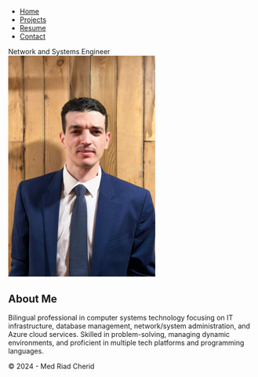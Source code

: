 
<html lang="en">
<head>
    <meta charset="UTF-8">
    <meta name="viewport" content="width=device-width, initial-scale=1.0">
    <title>Home</title>
    <link rel="stylesheet" href="style.css">
</head>
<body>
    <nav>
        <div class="nav-container">
            <ul>
                <li><a href="index.html">Home</a></li>
                <li><a href="projects.html">Projects</a></li>
                <li><a href="resume.html">Resume</a></li>
                <li><a href="contact.html">Contact</a></li>
            </ul>
        </div>
    </nav>
    <main>
        <p1>Network and Systems Engineer</p1>
        <img src="myimage1.jpg" alt="Riad Cherid" style="max-width: 300px;">
        <section class="about-me">
            <h1>About Me</h1>
            <p2>Bilingual professional in computer systems technology focusing on IT infrastructure, database management, network/system administration, and Azure cloud services. Skilled in problem-solving, managing dynamic environments, and proficient in multiple tech platforms and programming languages.</p2>
        </section>
    </main>
    <footer>
        <p>&copy; 2024 - Med Riad Cherid</p>
    </footer>
</body>
</html>